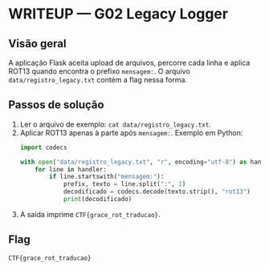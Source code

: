 # WRITEUP — G02 Legacy Logger

## Visão geral
A aplicação Flask aceita upload de arquivos, percorre cada linha e aplica ROT13 quando encontra o prefixo `mensagem:`. O arquivo `data/registro_legacy.txt` contém a flag nessa forma.

## Passos de solução
1. Ler o arquivo de exemplo: `cat data/registro_legacy.txt`.
2. Aplicar ROT13 apenas à parte após `mensagem:`. Exemplo em Python:
   ```python
   import codecs

   with open("data/registro_legacy.txt", "r", encoding="utf-8") as handler:
       for line in handler:
           if line.startswith("mensagem:"):
               prefix, texto = line.split(":", 1)
               decodificado = codecs.decode(texto.strip(), "rot13")
               print(decodificado)
   ```
3. A saída imprime `CTF{grace_rot_traducao}`.

## Flag
`CTF{grace_rot_traducao}`
